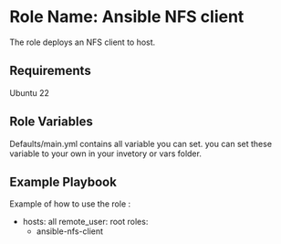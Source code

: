 Role Name: Ansible NFS client
=========

The role deploys an NFS client to host.

Requirements
------------

Ubuntu 22

Role Variables
--------------

Defaults/main.yml contains all variable you can set. you can set these variable to your own in your invetory or vars folder.


Example Playbook
----------------

Example of how to use the role :

- hosts: all
  remote_user: root
  roles:
    - ansible-nfs-client


